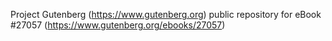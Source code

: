 Project Gutenberg (https://www.gutenberg.org) public repository for eBook #27057 (https://www.gutenberg.org/ebooks/27057)
